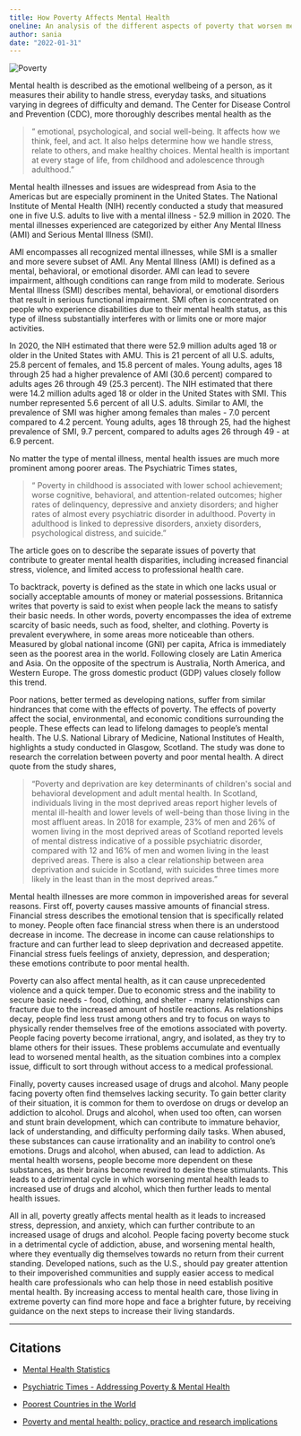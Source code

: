 ```yaml
---
title: How Poverty Affects Mental Health 
oneline: An analysis of the different aspects of poverty that worsen mental health conditions. 
author: sania
date: "2022-01-31"
---
```


![Poverty](/blog/poverty.jpeg)

Mental health is described as the emotional wellbeing of a person, as it measures their ability to handle stress, everyday tasks, and situations varying in degrees of difficulty and demand. The Center for Disease Control and Prevention (CDC), more thoroughly describes mental health as the

>“ emotional, psychological, and social well-being. It affects how we think, feel, and act. It also helps determine how we handle stress, relate to others, and make healthy choices. Mental health is important at every stage of life, from childhood and adolescence through adulthood.”

Mental health illnesses and issues are widespread from Asia to the Americas but are especially prominent in the United States. The National Institute of Mental Health (NIH) recently conducted a study that measured one in five U.S. adults to live with a mental illness - 52.9 million in 2020. The mental illnesses experienced are categorized by either Any Mental Illness (AMI) and Serious Mental Illness (SMI).

AMI encompasses all recognized mental illnesses, while SMI is a smaller and more severe subset of AMI. Any Mental Illness (AMI) is defined as a mental, behavioral, or emotional disorder. AMI can lead to severe impairment, although conditions can range from mild to moderate. Serious Mental Illness (SMI) describes mental, behavioral, or emotional disorders that result in serious functional impairment. SMI often is concentrated on people who experience disabilities due to their mental health status, as this type of illness substantially interferes with or limits one or more major activities.

In 2020, the NIH estimated that there were 52.9 million adults aged 18 or older in the United States with AMU. This is 21 percent of all U.S. adults, 25.8 percent of females, and 15.8 percent of males. Young adults, ages 18 through 25 had a higher prevalence of AMI (30.6 percent) compared to adults ages 26 through 49 (25.3 percent). The NIH estimated that there were 14.2 million adults aged 18 or older in the United States with SMI. This number represented 5.6 percent of all U.S. adults. Similar to AMI, the prevalence of SMI was higher among females than males - 7.0 percent compared to 4.2 percent. Young adults, ages 18 through 25, had the highest prevalence of SMI, 9.7 percent, compared to adults ages 26 through 49 - at 6.9 percent.

No matter the type of mental illness, mental health issues are much more prominent among poorer areas. The Psychiatric Times states,

>“ Poverty in childhood is associated with lower school achievement; worse cognitive, behavioral, and attention-related outcomes; higher rates of delinquency, depressive and anxiety disorders; and higher rates of almost every psychiatric disorder in adulthood. Poverty in adulthood is linked to depressive disorders, anxiety disorders, psychological distress, and suicide.”

The article goes on to describe the separate issues of poverty that contribute to greater mental health disparities, including increased financial stress, violence, and limited access to professional health care.

To backtrack, poverty is defined as the state in which one lacks usual or socially acceptable amounts of money or material possessions. Britannica writes that poverty is said to exist when people lack the means to satisfy their basic needs. In other words, poverty encompasses the idea of extreme scarcity of basic needs, such as food, shelter, and clothing. Poverty is prevalent everywhere, in some areas more noticeable than others. Measured by global national income (GNI) per capita, Africa is immediately seen as the poorest area in the world. Following closely are Latin America and Asia. On the opposite of the spectrum is Australia, North America, and Western Europe. The gross domestic product (GDP) values closely follow this trend.

Poor nations, better termed as developing nations, suffer from similar hindrances that come with the effects of poverty. The effects of poverty affect the social, environmental, and economic conditions surrounding the people. These effects can lead to lifelong damages to people’s mental health. The U.S. National Library of Medicine, National Institutes of Health, highlights a study conducted in Glasgow, Scotland. The study was done to research the correlation between poverty and poor mental health. A direct quote from the study shares,

>“Poverty and deprivation are key determinants of children's social and behavioral development and adult mental health. In Scotland, individuals living in the most deprived areas report higher levels of mental ill-health and lower levels of well-being than those living in the most affluent areas. In 2018 for example, 23% of men and 26% of women living in the most deprived areas of Scotland reported levels of mental distress indicative of a possible psychiatric disorder, compared with 12 and 16% of men and women living in the least deprived areas. There is also a clear relationship between area deprivation and suicide in Scotland, with suicides three times more likely in the least than in the most deprived areas.”

Mental health illnesses are more common in impoverished areas for several reasons. First off, poverty causes massive amounts of financial stress. Financial stress describes the emotional tension that is specifically related to money. People often face financial stress when there is an understood decrease in income. The decrease in income can cause relationships to fracture and can further lead to sleep deprivation and decreased appetite. Financial stress fuels feelings of anxiety, depression, and desperation; these emotions contribute to poor mental health.

Poverty can also affect mental health, as it can cause unprecedented violence and a quick temper. Due to economic stress and the inability to secure basic needs - food, clothing, and shelter - many relationships can fracture due to the increased amount of hostile reactions. As relationships decay, people find less trust among others and try to focus on ways to physically render themselves free of the emotions associated with poverty. People facing poverty become irrational, angry, and isolated, as they try to blame others for their issues. These problems accumulate and eventually lead to worsened mental health, as the situation combines into a complex issue, difficult to sort through without access to a medical professional.

Finally, poverty causes increased usage of drugs and alcohol. Many people facing poverty often find themselves lacking security. To gain better clarity of their situation, it is common for them to overdose on drugs or develop an addiction to alcohol. Drugs and alcohol, when used too often, can worsen and stunt brain development, which can contribute to immature behavior, lack of understanding, and difficulty performing daily tasks. When abused, these substances can cause irrationality and an inability to control one’s emotions. Drugs and alcohol, when abused, can lead to addiction. As mental health worsens, people become more dependent on these substances, as their brains become rewired to desire these stimulants. This leads to a detrimental cycle in which worsening mental health leads to increased use of drugs and alcohol, which then further leads to mental health issues.

All in all, poverty greatly affects mental health as it leads to increased stress, depression, and anxiety, which can further contribute to an increased usage of drugs and alcohol. People facing poverty become stuck in a detrimental cycle of addiction, abuse, and worsening mental health, where they eventually dig themselves towards no return from their current standing. Developed nations, such as the U.S., should pay greater attention to their impoverished communities and supply easier access to medical health care professionals who can help those in need establish positive mental health. By increasing access to mental health care, those living in extreme poverty can find more hope and face a brighter future, by receiving guidance on the next steps to increase their living standards.

---

## Citations

- [Mental Health Statistics](https://www.nimh.nih.gov/health/statistics/mental-illness)

- [Psychiatric Times - Addressing Poverty & Mental Health](https://www.psychiatrictimes.com/view/addressing-poverty-and-mental-illness)

- [Poorest Countries in the World](https://worldpopulationreview.com/country-rankings/poorest-countries-in-the-world)

- [Poverty and mental health: policy, practice and research implications](https://www.ncbi.nlm.nih.gov/pmc/articles/PMC7525587/)
